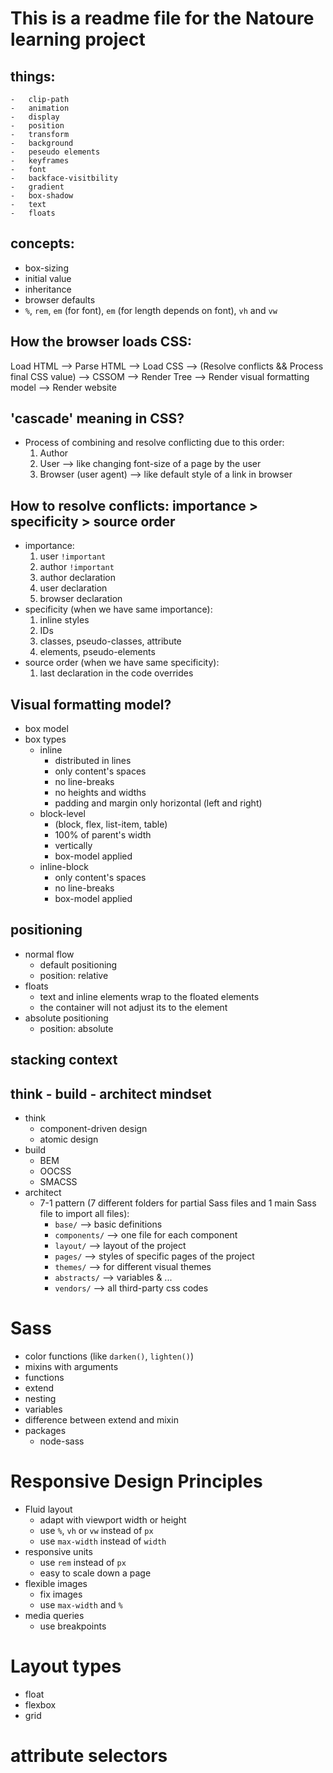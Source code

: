 # This is a readme file for the Natoure learning project

## things:
    -   clip-path
    -   animation
    -   display
    -   position
    -   transform
    -   background
    -   peseudo elements
    -   keyframes
    -   font
    -   backface-visitbility
    -   gradient
    -   box-shadow
    -   text
    -   floats

## concepts:
- box-sizing
- initial value
- inheritance
- browser defaults
- `%`, `rem`, `em` (for font), `em` (for length depends on font), `vh` and `vw`

## How the browser loads CSS:
Load HTML --> Parse HTML --> Load CSS --> (Resolve conflicts && Process final CSS value) --> CSSOM --> Render Tree -->
Render visual formatting model --> Render website

## 'cascade' meaning in CSS?
- Process of combining and resolve conflicting due to this order:
    1. Author
    2. User --> like changing font-size of a page by the user
    3. Browser (user agent) --> like default style of a link in browser

## How to resolve conflicts: importance > specificity > source order
- importance:
    1. user `!important`
    2. author `!important`
    3. author declaration
    4. user declaration
    5. browser declaration
- specificity (when we have same importance):
    1. inline styles
    2. IDs
    3. classes, pseudo-classes, attribute
    4. elements, pseudo-elements
- source order (when we have same specificity):
    1. last declaration in the code overrides

## Visual formatting model?
- box model
- box types
  - inline
    - distributed in lines
    - only content's spaces
    - no line-breaks
    - no heights and widths
    - padding and margin only horizontal (left and right)
  - block-level
    - (block, flex, list-item, table)
    - 100% of parent's width
    - vertically
    - box-model applied
  - inline-block
    - only content's spaces
    - no line-breaks
    - box-model applied

## positioning
- normal flow
  - default positioning
  - position: relative
- floats
  - text and inline elements wrap to the floated elements
  - the container will not adjust its to the element
- absolute positioning
  - position: absolute

## stacking context


## think - build - architect mindset
- think
  - component-driven design
  - atomic design
- build
  - BEM
  - OOCSS
  - SMACSS
- architect
  - 7-1 pattern (7 different folders for partial Sass files and 1 main Sass file to import all files):
    - `base/` --> basic definitions
    - `components/` --> one file for each component
    - `layout/` --> layout of the project
    - `pages/` --> styles of specific pages of the project
    - `themes/` --> for different visual themes
    - `abstracts/` --> variables & ...
    - `vendors/` --> all third-party css codes

# Sass
- color functions (like `darken()`, `lighten()`)
- mixins with arguments
- functions
- extend
- nesting
- variables
- difference between extend and mixin
- packages
  - node-sass

# Responsive Design Principles
- Fluid layout
  - adapt with viewport width or height
  - use `%`, `vh` or `vw` instead of `px`
  - use `max-width` instead of `width`
- responsive units
  - use `rem` instead of `px`
  - easy to scale down a page
- flexible images
  - fix images
  - use `max-width` and `%`
- media queries
  - use breakpoints

# Layout types
  - float
  - flexbox
  - grid

# attribute selectors